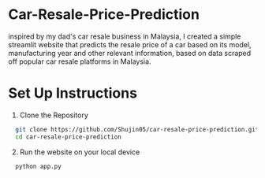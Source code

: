 # Car-Resale-Price-Prediction

inspired by my dad's car resale business in Malaysia, I created a simple streamlit website that predicts the resale price of a car based on its model, manufacturing year and other relevant information, based on data scraped off popular car resale platforms in Malaysia. 

# Set Up Instructions 
1. Clone the Repository
```bash
  git clone https://github.com/Shujin05/car-resale-price-prediction.git
  cd car-resale-price-prediction
```

2. Run the website on your local device
```bash
  python app.py
```
